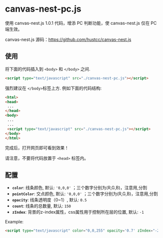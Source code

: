 # canvas-nest-pc.js

使用 canvas-nest.js 1.0.1 代码，增添 PC 判断功能，使 canvas-nest.js 仅在 PC 端生效。

canvas-nest.js 源码：https://github.com/hustcc/canvas-nest.js

## 使用

将下面的代码插入到 `<body>` 和 `</body>` 之间.

```html
<script type="text/javascript" src="./canvas-nest-pc.js"></script>
```

强烈建议在 `</body>`标签上方. 例如下面的代码结构:

```html
<html>
<head>
 ...
</head>
<body>
 ...
 ...
 <script type="text/javascript" src="./canvas-nest-pc.js"></script>
</body>
</html>
```

完成后，打开网页即可看到效果！

请注意，不要将代码放置于 `<head>` 标签内。

## 配置

- **`color`**: 线条颜色, 默认: `'0,0,0'` ；三个数字分别为(R,G,B)，注意用,分割
- **`pointColor`**: 交点颜色, 默认: `'0,0,0'` ；三个数字分别为(R,G,B)，注意用,分割
- **`opacity`**: 线条透明度（0~1）, 默认: `0.5`
- **`count`**: 线条的总数量, 默认: `150`
- **`zIndex`**: 背景的z-index属性，css属性用于控制所在层的位置, 默认: `-1`

Example:

```html
<script type="text/javascript" color="0,0,255" opacity='0.7' zIndex="-2" count="99" src="./canvas-nest-pc.js"></script>
```
